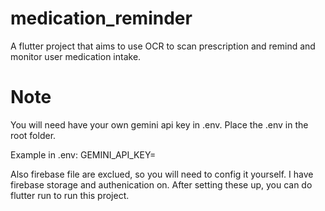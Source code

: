# medication_reminder

A flutter project that aims to use OCR to scan prescription and remind and monitor user medication intake. 

# Note

You will need have your own gemini api key in .env.
Place the .env in the root folder.

Example in .env:
GEMINI_API_KEY=

Also firebase file are exclued, so you will need to config it yourself.
I have firebase storage and authenication on.
After setting these up, you can do flutter run to run this project.